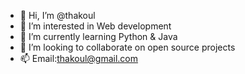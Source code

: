- 👋 Hi, I’m @thakoul
- 👀 I’m interested in Web development
- 🌱 I’m currently learning Python & Java
- 💞️ I’m looking to collaborate on open source projects
- 📫 Email:thakoul@gmail.com

<!---
thakoul/thakoul is a ✨ special ✨ repository because its `README.md` (this file) appears on your GitHub profile.
You can click the Preview link to take a look at your changes.
--->
